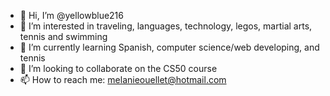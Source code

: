 - 👋 Hi, I’m @yellowblue216
- 👀 I’m interested in traveling, languages, technology, legos, martial arts, tennis and swimming
- 🌱 I’m currently learning Spanish, computer science/web developing, and tennis
- 💞️ I’m looking to collaborate on the CS50 course
- 📫 How to reach me: melanieouellet@hotmail.com

<!---
yellowblue216/yellowblue216 is a ✨ special ✨ repository because its `README.md` (this file) appears on your GitHub profile.
You can click the Preview link to take a look at your changes.
--->
